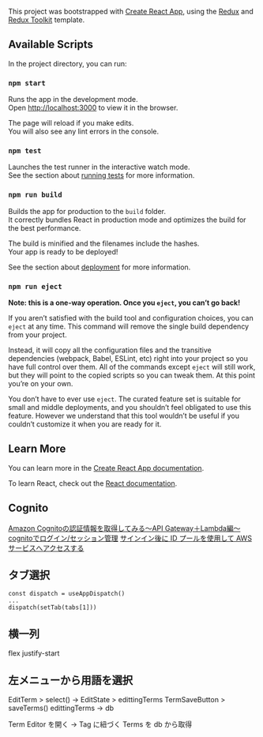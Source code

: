 This project was bootstrapped with [Create React App](https://github.com/facebook/create-react-app), using the [Redux](https://redux.js.org/) and [Redux Toolkit](https://redux-toolkit.js.org/) template.

## Available Scripts

In the project directory, you can run:

### `npm start`

Runs the app in the development mode.<br />
Open [http://localhost:3000](http://localhost:3000) to view it in the browser.

The page will reload if you make edits.<br />
You will also see any lint errors in the console.

### `npm test`

Launches the test runner in the interactive watch mode.<br />
See the section about [running tests](https://facebook.github.io/create-react-app/docs/running-tests) for more information.

### `npm run build`

Builds the app for production to the `build` folder.<br />
It correctly bundles React in production mode and optimizes the build for the best performance.

The build is minified and the filenames include the hashes.<br />
Your app is ready to be deployed!

See the section about [deployment](https://facebook.github.io/create-react-app/docs/deployment) for more information.

### `npm run eject`

**Note: this is a one-way operation. Once you `eject`, you can’t go back!**

If you aren’t satisfied with the build tool and configuration choices, you can `eject` at any time. This command will remove the single build dependency from your project.

Instead, it will copy all the configuration files and the transitive dependencies (webpack, Babel, ESLint, etc) right into your project so you have full control over them. All of the commands except `eject` will still work, but they will point to the copied scripts so you can tweak them. At this point you’re on your own.

You don’t have to ever use `eject`. The curated feature set is suitable for small and middle deployments, and you shouldn’t feel obligated to use this feature. However we understand that this tool wouldn’t be useful if you couldn’t customize it when you are ready for it.

## Learn More

You can learn more in the [Create React App documentation](https://facebook.github.io/create-react-app/docs/getting-started).

To learn React, check out the [React documentation](https://reactjs.org/).


## Cognito

[Amazon Cognitoの認証情報を取得してみる～API Gateway＋Lambda編～](https://www.tdi.co.jp/miso/amazon-cognito-api-gateway)
[cognitoでログイン/セッション管理](https://tarepan.hatenablog.com/entry/cognito_UserPools_session_management)
[サインイン後に ID プールを使用して AWS サービスへアクセスする](https://docs.aws.amazon.com/ja_jp/cognito/latest/developerguide/amazon-cognito-integrating-user-pools-with-identity-pools.html)

## タブ選択
````
const dispatch = useAppDispatch()
...
dispatch(setTab(tabs[1]))
````
## 横一列
flex justify-start

## 左メニューから用語を選択
EditTerm > select()
-> EditState > edittingTerms
TermSaveButton > saveTerms()
  edittingTerms -> db

Term Editor を開く
-> Tag に紐づく Terms を db から取得
